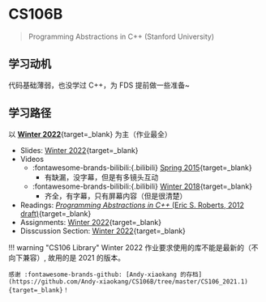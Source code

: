 # **CS106B**

> Programming Abstractions in C++ (Stanford University)

## 学习动机

代码基础薄弱，也没学过 C++，为 FDS 提前做一些准备~

## 学习路径

以 [**Winter 2022**](https://web.stanford.edu/class/archive/cs/cs106b/cs106b.1224/){target=_blank} 为主（作业最全）

- Slides: [Winter 2022](https://web.stanford.edu/class/archive/cs/cs106b/cs106b.1224/){target=_blank}
- Videos
    - :fontawesome-brands-bilibili:{.bilibili} [Spring 2015](https://www.bilibili.com/video/BV1B4411W7Ld/){target=_blank}
        - 有缺漏，没字幕，但是有多镜头互动
    - :fontawesome-brands-bilibili:{.bilibili} [Winter 2018](https://www.bilibili.com/video/BV1G7411k7jG/){target=_blank}
        - 齐全，有字幕，只有屏幕内容（但是很清楚）
- Readings: [*Programming Abstractions in C++* (Eric S. Roberts, 2012 draft)](https://web.stanford.edu/class/cs106x/res/reader/CS106BX-Reader.pdf){target=_blank}
- Assignments: [Winter 2022](https://web.stanford.edu/class/archive/cs/cs106b/cs106b.1224/){target=_blank}
- Disscussion Section: [Winter 2022](https://web.stanford.edu/class/archive/cs/cs106b/cs106b.1224/){target=_blank}

!!! warning "CS106 Library"
    Winter 2022 作业要求使用的库不能是最新的（不向下兼容）, 故用的是 2021 的版本。
    
    感谢 :fontawesome-brands-github: [Andy-xiaokang 的存档](https://github.com/Andy-xiaokang/CS106B/tree/master/CS106_2021.1){target=_blank}！